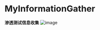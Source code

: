# MyInformationGather
**渗透测试信息收集**
![image](https://user-images.githubusercontent.com/11972644/151194904-2817f8a7-be36-41ff-83e5-b458939cb799.png)

